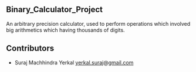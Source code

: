 ## Binary_Calculator_Project
An arbitrary precision calculator, used to perform operations which involved big arithmetics which having thousands of digits.

## Contributors
- Suraj Machhindra Yerkal   <yerkal.suraj@gmail.com>
